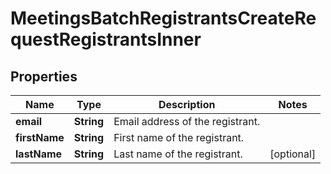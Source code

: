 

# MeetingsBatchRegistrantsCreateRequestRegistrantsInner


## Properties

| Name | Type | Description | Notes |
|------------ | ------------- | ------------- | -------------|
|**email** | **String** | Email address of the registrant. |  |
|**firstName** | **String** | First name of the registrant. |  |
|**lastName** | **String** | Last name of the registrant. |  [optional] |




